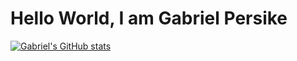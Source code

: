 # Hello World, I am Gabriel Persike

[![Gabriel's GitHub stats](https://github-readme-stats.vercel.app/api?username=Gabriel-Persike&show_icons=true&theme=holi)](https://github.com/anuraghazra/github-readme-stats)